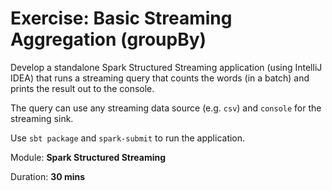 # Exercise: Basic Streaming Aggregation (groupBy)

Develop a standalone Spark Structured Streaming application (using IntelliJ IDEA) that runs a streaming query that counts the words (in a batch) and prints the result out to the console.

The query can use any streaming data source (e.g. `csv`) and `console` for the streaming sink.

Use `sbt package` and `spark-submit` to run the application.

Module: **Spark Structured Streaming**

Duration: **30 mins**

<!--
## Solution

val solution = ???
-->
